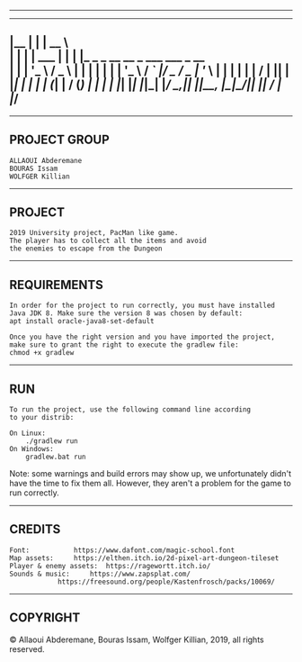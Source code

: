 ----------------------------------------------------------------
  _______ _            _____                                     
 |__   __| |          |  __ \                                    
    | |  | |__   ___  | |  | |_   _ _ __   __ _  ___  ___  _ __  
    | |  | '_ \ / _ \ | |  | | | | | '_ \ / _` |/ _ \/ _ \| '_ \ 
    | |  | | | |  __/ | |__| | |_| | | | | (_| |  __/ (_) | | | |
    |_|  |_| |_|\___| |_____/ \__,_|_| |_|\__, |\___|\___/|_| |_|
                                           __/ |                 
                                          |___/                  
----------------------------------------------------------------

--------------------------------
PROJECT GROUP
--------------------------------
	ALLAOUI Abderemane
	BOURAS Issam
	WOLFGER Killian

--------------------------------
 PROJECT
--------------------------------
	2019 University project, PacMan like game.
	The player has to collect all the items and avoid
	the enemies to escape from the Dungeon

--------------------------------
REQUIREMENTS
--------------------------------
	In order for the project to run correctly, you must have installed
	Java JDK 8. Make sure the version 8 was chosen by default:
	apt install oracle-java8-set-default

	Once you have the right version and you have imported the project,
	make sure to grant the right to execute the gradlew file:
	chmod +x gradlew

--------------------------------
RUN
--------------------------------
	To run the project, use the following command line according
	to your distrib:

	On Linux:
		./gradlew run
	On Windows:
		gradlew.bat run
	

Note: some warnings and build errors may show up, we unfortunately didn't have
the time to fix them all. However, they aren't a problem for the game to run
correctly.

--------------------------------
CREDITS
--------------------------------
	Font:			https://www.dafont.com/magic-school.font
	Map assets:		https://elthen.itch.io/2d-pixel-art-dungeon-tileset
	Player & enemy assets:	https://ragewortt.itch.io/
	Sounds & music:		https://www.zapsplat.com/
				https://freesound.org/people/Kastenfrosch/packs/10069/

--------------------------------
COPYRIGHT
--------------------------------
© Allaoui Abderemane, Bouras Issam, Wolfger Killian, 2019, all rights reserved.